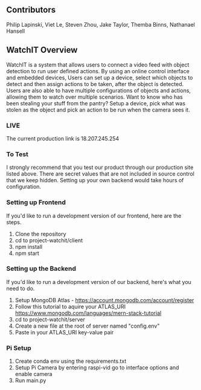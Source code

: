 ## Contributors

Philip Lapinski, Viet Le, Steven Zhou, Jake Taylor, Themba Binns, Nathanael Hansell


## WatchIT Overview
WatchIT is a system that allows users to connect a video feed with object detection to run user defined actions. By using an online control interface and embedded devices, Users can set up a device, select which objects to detect and then assign actions to be taken, after the object is detected. Users are also able to have multiple configurations of objects and actions, allowing them to watch over multiple scenarios. Want to know who has been stealing your stuff from the pantry? Setup a device, pick what was stolen as the object and pick an action to be run when the camera sees it.

### LIVE
The current production link is 18.207.245.254

### To Test
I strongly recommend that you test our product through our production site listed above. There are secret values that are not included in source control that we keep hidden. Setting up your own backend would take hours of configuration.

### Setting up Frontend
If you'd like to run a development version of our frontend, here are the steps.
1. Clone the repository
2. cd to project-watchit/client
3. npm install
4. npm start

### Setting up the Backend
If you'd like to run a development version of our backend, here's what you need to do.
1. Setup MongoDB Atlas - https://account.mongodb.com/account/register
2. Follow this tutorial to aquire your ATLAS_URI https://www.mongodb.com/languages/mern-stack-tutorial
3. cd to project-watchit/server
4. Create a new file at the root of server named "config.env"
5. Paste in your ATLAS_URI key-value pair

### Pi Setup
1. Create conda env using the requirements.txt
2. Setup Pi Camera by entering raspi-vid go to interface options and enable camera
3. Run main.py